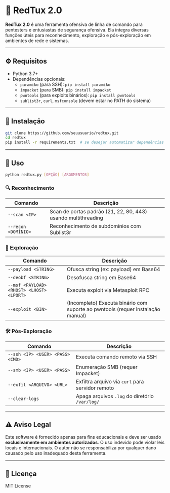 # 🔴 RedTux 2.0

**RedTux 2.0** é uma ferramenta ofensiva de linha de comando para pentesters e entusiastas de segurança ofensiva. Ela integra diversas funções úteis para reconhecimento, exploração e pós-exploração em ambientes de rede e sistemas.

---

## ⚙️ Requisitos

- Python 3.7+
- Dependências opcionais:
  - `paramiko` (para SSH): `pip install paramiko`
  - `impacket` (para SMB): `pip install impacket`
  - `pwntools` (para exploits binários): `pip install pwntools`
  - `sublist3r`, `curl`, `msfconsole` (devem estar no PATH do sistema)

---

## 🧪 Instalação

```bash
git clone https://github.com/seuusuario/redtux.git
cd redtux
pip install -r requirements.txt  # se desejar automatizar dependências
```

---

## 🚀 Uso

```bash
python redtux.py [OPÇÃO] [ARGUMENTOS]
```

### 🔍 Reconhecimento

| Comando | Descrição |
|--------|-----------|
| `--scan <IP>` | Scan de portas padrão (21, 22, 80, 443) usando multithreading |
| `--recon <DOMÍNIO>` | Reconhecimento de subdomínios com Sublist3r |

### 🎯 Exploração

| Comando | Descrição |
|--------|-----------|
| `--payload <STRING>` | Ofusca string (ex: payload) em Base64 |
| `--deobf <STRING>` | Desofusca string em Base64 |
| `--msf <PAYLOAD> <RHOST> <LHOST> <LPORT>` | Executa exploit via Metasploit RPC |
| `--exploit <BIN>` | (Incompleto) Executa binário com suporte ao pwntools (requer instalação manual) |

### 🛠 Pós-Exploração

| Comando | Descrição |
|--------|-----------|
| `--ssh <IP> <USER> <PASS> <CMD>` | Executa comando remoto via SSH |
| `--smb <IP> <USER> <PASS>` | Enumeração SMB (requer Impacket) |
| `--exfil <ARQUIVO> <URL>` | Exfiltra arquivo via `curl` para servidor remoto |
| `--clear-logs` | Apaga arquivos `.log` do diretório `/var/log/` |

---

## ⚠️ Aviso Legal

Este software é fornecido apenas para fins educacionais e deve ser usado **exclusivamente em ambientes autorizados**. O uso indevido pode violar leis locais e internacionais. O autor não se responsabiliza por qualquer dano causado pelo uso inadequado desta ferramenta.

---

## 📄 Licença

MIT License
